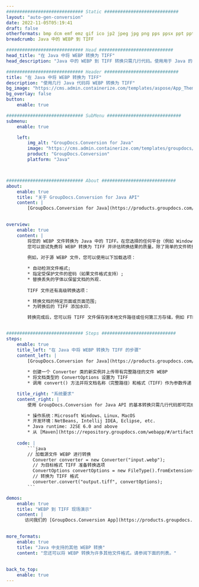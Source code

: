 ```yaml
---
############################# Static ############################
layout: "auto-gen-conversion"
date: 2022-11-05T05:19:41
draft: false
otherformats: bmp dcm emf emz gif ico jp2 jpeg jpg png pps ppsx ppt pptx psb psd svg svgz tga tif tiff webp wmf wmz
breadcrumb: Java 中的 WEBP 到 TIFF

############################# Head ############################
head_title: "在 Java 中将 WEBP 转换为 TIFF"
head_description: "Java 中的 WEBP 到 TIFF 转换只需几行代码。使用用于 Java 的 GroupDocs 文档转换 API 转换 160 多种文件格式"

############################# Header ############################
title: "在 Java 中将 WEBP 转换为 TIFF"
description: "使用几行 Java 代码将 WEBP 转换为 TIFF"
bg_image: "https://cms.admin.containerize.com/templates/aspose/App_Themes/V3/images/bg/header1.png"
bg_overlay: false
button:
    enable: true

############################# SubMenu ############################
submenu:
    enable: true

    left:
        img_alt: "GroupDocs.Conversion for Java"
        image: "https://cms.admin.containerize.com/templates/groupdocs/images/product-logos/90x90-noborder/groupdocs-conversion-java.png"
        product: "GroupDocs.Conversion"
        platform: "Java"



############################# About ############################
about:
    enable: true
    title: "关于 GroupDocs.Conversion for Java API"
    content: |
        [GroupDocs.Conversion for Java](https://products.groupdocs.com/conversion/java/) 是一种高级文件格式转换 API，用于在 Microsoft Office、OpenDocument、PDF、HTML、电子邮件、CAD 等流行图像和文档格式之间进行转换。只需几行代码即可完成更多工作。本机 API 会自动检测原始文档的格式，并提供许多选项来自定义转换后的文档。除了从文档中提取信息的功能外，它还默认支持将转换结果缓存到本地磁盘。但是，任何类型的缓存存储都可以通过实施适当的接口来支持 - Amazon S3、Dropbox、Google Drive、Windows Azure、Reddis 或任何其他接口。
    

overview:
    enable: true
    content: |
        将您的 WEBP 文件转换为 Java 中的 TIFF。在您选择的任何平台（例如 Windows、Linux、macOS）上，只需几行 Java 代码。
        您可以尝试免费将 WEBP 转换为 TIFF 并评估转换结果的质量。除了简单的文件转换脚本外，您还可以尝试更复杂的选项来加载 WEBP 源文件并存储 TIFF 输出。 
        
        例如，对于源 WEBP 文件，您可以使用以下加载选项：

        * 自动检测文件格式;
        * 指定受保护文件的密码（如果文件格式支持）;
        * 替换丢失的字体以保留文档的外观.
        
        TIFF 文件还有高级转换选项：

        * 转换文档的特定页面或页面范围;
        * 为转换后的 TIFF 添加水印.

        转换完成后，您可以将 TIFF 文件保存到本地文件路径或任何第三方存储，例如 FTP、Amazon S3、Google Drive、Dropbox 等。请注意 - 转换 WEBP到 TIFF，您不需要安装任何额外的软件，例如 MS Office、Open Office、Adobe Acrobat Reader 等。


############################# Steps ############################
steps:
    enable: true
    title_left: "在 Java 中将 WEBP 转换为 TIFF 的步骤"
    content_left: |
        [GroupDocs.Conversion for Java](https://products.groupdocs.com/conversion/java/) 允许开发人员使用几行代码轻松地将 WEBP 文件转换为 TIFF。
        
        * 创建一个 Converter 类的新实例并上传带有完整路径的文件 WEBP
        * 将文档类型的 ConvertOptions 设置为 TIFF
        * 调用 convert() 方法并将文档名称（完整路径）和格式（TIFF）作为参数传递

    title_right: "系统要求"
    content_right: |
        使用 GroupDocs.Conversion for Java API 的基本转换只需几行代码即可完成。所有主要平台和操作系统都支持我们的 API。在执行以下代码之前，请确保您的系统上安装了以下先决条件。

        * 操作系统：Microsoft Windows、Linux、MacOS
        * 开发环境：NetBeans, Intellij IDEA, Eclipse, etc.
        * Java runtime: J2SE 6.0 and above
        * 从 [Maven](https://repository.groupdocs.com/webapp/#/artifacts/browse/tree/General/repo/com/groupdocs/groupdocs-conversion) 获取最新的 GroupDocs.Conversion for Java
         
    code: |
        ```java    
        // 加载源文件 WEBP 进行转换
          Converter converter = new Converter("input.webp");
          // 为目标格式 TIFF 准备转换选项
          ConvertOptions convertOptions = new FileType().fromExtension("tiff").getConvertOptions();
          // 转换为 TIFF 格式
          converter.convert("output.tiff", convertOptions);
        ```

demos:
    enable: true
    title: "WEBP 到 TIFF 现场演示"
    content: |
       访问我们的 [GroupDocs.Conversion App](https://products.groupdocs.app/conversion/family) 网站并立即尝试 WEBP 到 TIFF 转换。免费演示具有以下好处
          

more_formats:
    enable: true
    title: "Java 中支持的其他 WEBP 转换"
    content: "您还可以将 WEBP 转换为许多其他文件格式。请参阅下面的列表。"
       
       
back_to_top:
    enable: true
---
```

